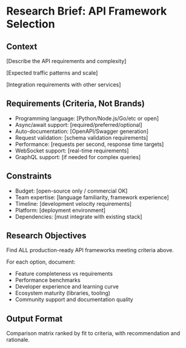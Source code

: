 # Research Brief: API Framework Selection

## Context
[Describe the API requirements and complexity]

[Expected traffic patterns and scale]

[Integration requirements with other services]

## Requirements (Criteria, Not Brands)
- Programming language: [Python/Node.js/Go/etc or open]
- Async/await support: [required/preferred/optional]
- Auto-documentation: [OpenAPI/Swagger generation]
- Request validation: [schema validation requirements]
- Performance: [requests per second, response time targets]
- WebSocket support: [real-time requirements]
- GraphQL support: [if needed for complex queries]

## Constraints
- Budget: [open-source only / commercial OK]
- Team expertise: [language familiarity, framework experience]
- Timeline: [development velocity requirements]
- Platform: [deployment environment]
- Dependencies: [must integrate with existing stack]

## Research Objectives
Find ALL production-ready API frameworks meeting criteria above.

For each option, document:

- Feature completeness vs requirements
- Performance benchmarks
- Developer experience and learning curve
- Ecosystem maturity (libraries, tooling)
- Community support and documentation quality

## Output Format
Comparison matrix ranked by fit to criteria, with recommendation and rationale.
